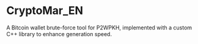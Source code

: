 # CryptoMar_EN
A Bitcoin wallet brute-force tool for P2WPKH, implemented with a custom C++ library to enhance generation speed.

